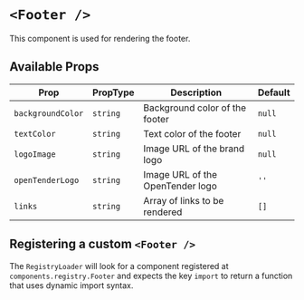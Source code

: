 # `<Footer />`

This component is used for rendering the footer.

## Available Props

| Prop              | PropType | Description                      | Default |
| ----------------- | -------- | -------------------------------- | ------- |
| `backgroundColor` | `string` | Background color of the footer   | `null`  |
| `textColor`       | `string` | Text color of the footer         | `null`  |
| `logoImage`       | `string` | Image URL of the brand logo      | `null`  |
| `openTenderLogo`  | `string` | Image URL of the OpenTender logo | `''`    |
| `links`           | `string` | Array of links to be rendered    | `[]`    |

## Registering a custom `<Footer />`

The `RegistryLoader` will look for a component registered at `components.registry.Footer` and expects the key `import` to return a function that uses dynamic import syntax.
